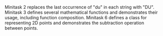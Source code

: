 Minitask 2 replaces the last occurrence of "du" in each string with "DU".
Minitask 3 defines several mathematical functions and demonstrates their usage, including function composition.
Minitask 6 defines a class for representing 2D points and demonstrates the subtraction operation between points.